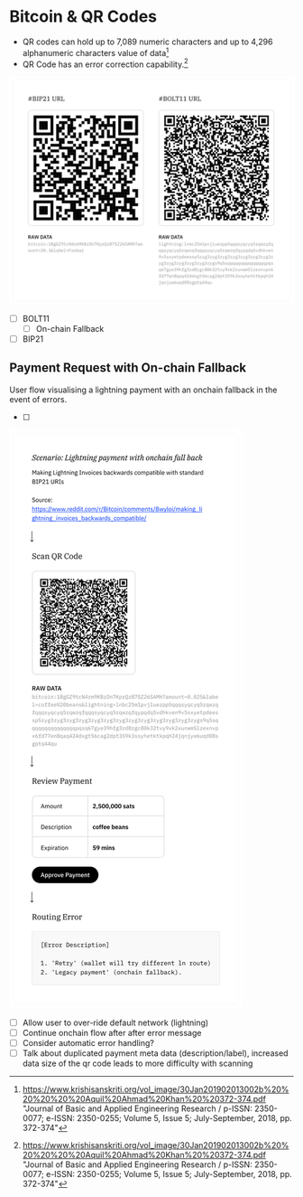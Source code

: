 # Bitcoin & QR Codes

- QR codes can hold up to 7,089 numeric characters and up to 4,296 alphanumeric characters value of data[^1]
- QR Code has an error correction capability.[^1]

![bitcoin-qr-codes](./assets/img/bitcoin-qr-codes.svg)

- [ ] BOLT11
  - [ ] On-chain Fallback
- [ ] BIP21

## Payment Request with On-chain Fallback

User flow visualising a lightning payment with an onchain fallback in the event of errors.

- [ ] 

![bip21-compatible-bolt11](./assets/img/bip21-compatible-bolt11.svg)

- [ ] Allow user to over-ride default network (lightning)
- [ ] Continue onchain flow after after error message
- [ ] Consider automatic error handling?
- [ ] Talk about duplicated payment meta data (description/label), increased data size of the qr code leads to more difficulty with scanning

[^1]: https://www.krishisanskriti.org/vol_image/30Jan201902013002b%20%20%20%20%20Aquil%20Ahmad%20Khan%20%20372-374.pdf "Journal of Basic and Applied Engineering Research / p-ISSN: 2350-0077; e-ISSN: 2350-0255; Volume 5, Issue 5; July-September, 2018, pp. 372-374"
[^2]: https://www.reddit.com/r/Bitcoin/comments/8wyloi/making_lightning_invoices_backwards_compatible/ "Making Lightning Invoices backwards compatible with standard BIP21 URIs"